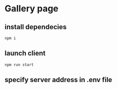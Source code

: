 # Gallery page

## install dependecies
```
npm i
```

## launch client 
```
npm run start
```
## specify server address in .env file 
```
